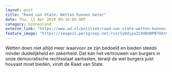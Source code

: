 ```yaml
---
layout: post
title: "Raad van State: Wetten kunnen beter"
date: Thu, 11 Apr 2019 09:16:09 GMT
category: binnenland
externe_link: "https://www.ad.nl/politiek/raad-van-state-wetten-kunnen-beter~a1ec29cc/"
feature_image: "https://images1.persgroep.net/rcs/5yQdjpu2C04BdWPB7OXnVe1Ygn4/diocontent/143888455/_fitwidth/400/?appId=21791a8992982cd8da851550a453bd7f&quality=0.7"
---
```


Wetten doen niet altijd meer waarvoor ze zijn bedoeld en bieden steeds minder duidelijkheid en zekerheid. Dat kan het vertrouwen van burgers in onze democratische rechtsstaat aantasten, terwijl de wet burgers juist houvast moet bieden, vindt de Raad van State.
